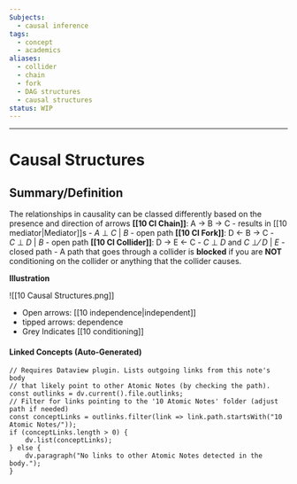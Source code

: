 ```yaml
---
Subjects:
  - causal inference
tags:
  - concept
  - academics
aliases:
  - collider
  - chain
  - fork
  - DAG structures
  - causal structures
status: WIP
---
```

---
# Causal Structures 
## Summary/Definition
The relationships in causality can be classed differently based on the presence and direction of arrows
**[[10 CI Chain]]**: 
	A -> B -> C
	- results in [[10 mediator|Mediator]]s
	- _A_ ⊥ _C_ | _B_
	- open path
**[[10 CI Fork]]**:
	 D <- B -> C
	 - _C_ ⊥ _D_ | _B_
	 - open path
**[[10 CI Collider]]**:
	 D -> E <- C
	 - _C_ ⊥ _D_ and _C_ ⊥⁄ _D_ | _E_ 
	- closed path 
	- A path that goes through a collider is **blocked** if you are **NOT** conditioning on the collider or anything that the collider causes.

**Illustration**

![[10 Causal Structures.png]]
- Open arrows: [[10 independence|independent]]
- tipped arrows: dependence
- Grey Indicates [[10 conditioning]]

#### Linked Concepts (Auto-Generated)
```dataviewjs
// Requires Dataview plugin. Lists outgoing links from this note's body
// that likely point to other Atomic Notes (by checking the path).
const outlinks = dv.current().file.outlinks;
// Filter for links pointing to the '10 Atomic Notes' folder (adjust path if needed)
const conceptLinks = outlinks.filter(link => link.path.startsWith("10 Atomic Notes/"));
if (conceptLinks.length > 0) {
    dv.list(conceptLinks);
} else {
    dv.paragraph("No links to other Atomic Notes detected in the body.");
}
```